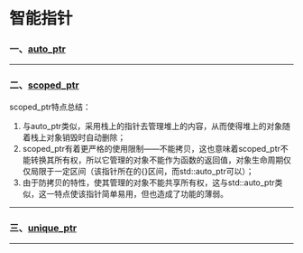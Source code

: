 # 智能指针

### 一、[auto_ptr](Auto_ptr.cpp)
----
### 二、[scoped_ptr](Scoped_ptr.cpp)
scoped_ptr特点总结：
1. 与auto_ptr类似，采用栈上的指针去管理堆上的内容，从而使得堆上的对象随着栈上对象销毁时自动删除；
2. scoped_ptr有着更严格的使用限制——不能拷贝，这也意味着scoped_ptr不能转换其所有权，所以它管理的对象不能作为函数的返回值，对象生命周期仅仅局限于一定区间（该指针所在的{}区间，而std::auto_ptr可以）；
3. 由于防拷贝的特性，使其管理的对象不能共享所有权，这与std::auto_ptr类似，这一特点使该指针简单易用，但也造成了功能的薄弱。
----
### 三、[unique_ptr](Unique_ptr.cpp)
----
